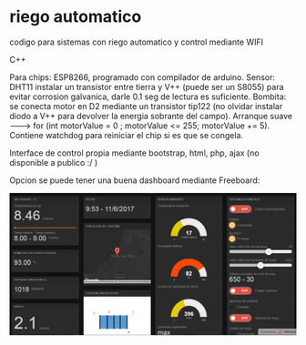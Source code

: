 # riego automatico
 codigo para sistemas con riego automatico y control mediante WIFI
 
 C++
 
 Para chips: ESP8266, programado con compilador de arduino.
 Sensor: DHT11 instalar un transistor entre tierra y V++ (puede ser un S8055) para evitar corrosion galvanica, darle 0.1 seg de lectura es suficiente. 
 Bombita: se conecta motor en D2 mediante un transistor tip122 (no olvidar instalar diodo a V++ para devolver la energia sobrante del campo).
 Arranque suave --->      for (int motorValue = 0 ; motorValue <= 255; motorValue += 5).       
  Contiene watchdog para reiniciar el chip si es que se congela.

Interface de control propia mediante bootstrap, html, php, ajax (no disponible a publico :/ )
  
Opcion se puede tener una buena dashboard mediante Freeboard:

<img src="https://github.com/Alexanderh1988/riego-automatico/blob/main/Freeboard%20dashboard.jpg?raw=true">





